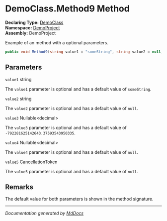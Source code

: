 ﻿<!--  
  <auto-generated>   
    The contents of this file were generated by a tool.  
    Changes to this file may be list if the file is regenerated  
  </auto-generated>   
-->

# DemoClass.Method9 Method

**Declaring Type:** [DemoClass](../index.md)  
**Namespace:** [DemoProject](../../index.md)  
**Assembly:** DemoProject

Example of an method with a optional parameters.

```csharp
public void Method9(string value1 = "someString", string value2 = null, decimal? value3 = -792281625142643.37593543950335M, decimal? value4 = null, CancellationToken value5 = default);
```

## Parameters

`value1`  string

The `value1` parameter is optional and has a default value of `someString`.

`value2`  string

The `value2` parameter is optional and has a default value of `null`.

`value3`  Nullable\<decimal\>

The `value3` parameter is optional and has a default value of `-792281625142643.37593543950335`.

`value4`  Nullable\<decimal\>

The `value4` parameter is optional and has a default value of `null`.

`value5`  CancellationToken

The `value5` parameter is optional and has a default value of `null`.

## Remarks

The default value for both parameters is shown in the method signature.

___

*Documentation generated by [MdDocs](https://github.com/ap0llo/mddocs)*
